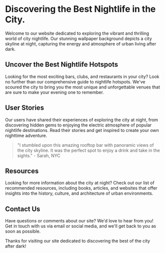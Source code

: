 <!--font:Montserrat-->

# Discovering the Best Nightlife in the City.

Welcome to our website dedicated to exploring the vibrant and thrilling world of city nightlife. Our stunning wallpaper background depicts a city skyline at night, capturing the energy and atmosphere of urban living after dark.

## Uncover the Best Nightlife Hotspots

Looking for the most exciting bars, clubs, and restaurants in your city? Look no further than our comprehensive guide to nightlife hotspots. We've scoured the city to bring you the most unique and unforgettable venues that are sure to make your evening one to remember.

## User Stories

Our users have shared their experiences of exploring the city at night, from discovering hidden gems to enjoying the electric atmosphere of popular nightlife destinations. Read their stories and get inspired to create your own nighttime adventure.

> "I stumbled upon this amazing rooftop bar with panoramic views of the city skyline. It was the perfect spot to enjoy a drink and take in the sights." - Sarah, NYC

## Resources

Looking for more information about the city at night? Check out our list of recommended resources, including books, articles, and websites that offer insights into the history, culture, and architecture of urban environments.

## Contact Us

Have questions or comments about our site? We'd love to hear from you! Get in touch with us via email or social media, and we'll get back to you as soon as possible.

Thanks for visiting our site dedicated to discovering the best of the city after dark!

<!--

Write me content for website with wallpaper which alt text is:

"A city skyline at night"

The name/title of the page should not be 1:1 copy of the alt text but rather a real content of the website which is using this wallpaper.

- Use markdown format 
- Start with heading
- Heading should be short and concise
- The content should look like a real website 
- The website should not be about the wallpaper, wallpaper is just a related background
- Heading should be contain work "wallpaper" or "background"
- Include real sections like references, contact, user stories, etc. use things relevant to the page purpose.
- Feel free to use structure like headings, bullets, numbering, blockquotes, paragraphs, horizontal lines, etc.
- You can use formatting like bold or _italic_
- You can include UTF-8 emojis
- Links should be only #hash anchors (and you can refer to the document itself)
- Do not include images


---


# Nighttime in the City: Exploring the Urban Landscape

Welcome to our website dedicated to exploring the vibrant and bustling world of city life at night. Our site features a stunning wallpaper background depicting a city skyline at night, which perfectly captures the energy and excitement of urban living.

## Discover the Best Nightlife Hotspots

Looking for the best bars, clubs, and restaurants in your city? Look no further than our comprehensive guide to nightlife hotspots. We've scoured the city to bring you the most exciting and unique venues that are sure to make your evening unforgettable.

## User Stories

Our users have shared their experiences of exploring the city at night, from discovering hidden gems to enjoying the electric atmosphere of popular nightlife destinations. Read their stories and get inspired to create your own nighttime adventure.

> "I stumbled upon this amazing rooftop bar with panoramic views of the city skyline. It was the perfect spot to enjoy a drink and take in the sights." - Sarah, NYC

## References

Looking for more information about the city at night? Check out our list of recommended resources, including books, articles, and websites that offer insights into the history, culture, and architecture of urban environments.

## Contact Us

Have questions or comments about our site? We'd love to hear from you! Get in touch with us via email or social media, and we'll get back to you as soon as possible.

Thanks for visiting Nighttime in the City, where the fun never stops!


---


Heading is too long, rewrite whole content.


---


# Nighttime in the City: Discovering Urban Life After Dark

Welcome to our website dedicated to exploring the vibrant and exciting world of city life at night. Our site features a stunning wallpaper background depicting a city skyline at night, which perfectly captures the energy and atmosphere of urban living after dark.

## Uncover the Best Nightlife Hotspots

Looking for the most thrilling bars, clubs, and restaurants in your city? Look no further than our comprehensive guide to nightlife hotspots. We've scoured the city to bring you the most unique and unforgettable venues that are sure to make your evening one to remember.

## User Stories

Our users have shared their experiences of exploring the city at night, from discovering hidden gems to enjoying the electric atmosphere of popular nightlife destinations. Read their stories and get inspired to create your own nighttime adventure.

> "I stumbled upon this amazing rooftop bar with panoramic views of the city skyline. It was the perfect spot to enjoy a drink and take in the sights." - Sarah, NYC

## Resources

Looking for more information about the city at night? Check out our list of recommended resources, including books, articles, and websites that offer insights into the history, culture, and architecture of urban environments.

## Contact Us

Have questions or comments about our site? We'd love to hear from you! Get in touch with us via email or social media, and we'll get back to you as soon as possible.

Thanks for visiting Nighttime in the City, where the fun never stops!


---


Heading is too long, rewrite whole content.


---


# Discover the Excitement of Nightlife in the City

Welcome to our website dedicated to exploring the vibrant and thrilling world of city nightlife. Our site features a stunning wallpaper background depicting a city skyline at night, which perfectly captures the energy and atmosphere of urban living after dark.

## Uncover the Best Nightlife Hotspots

Looking for the most exciting bars, clubs, and restaurants in your city? Look no further than our comprehensive guide to nightlife hotspots. We've scoured the city to bring you the most unique and unforgettable venues that are sure to make your evening one to remember.

## User Stories

Our users have shared their experiences of exploring the city at night, from discovering hidden gems to enjoying the electric atmosphere of popular nightlife destinations. Read their stories and get inspired to create your own nighttime adventure.

> "I stumbled upon this amazing rooftop bar with panoramic views of the city skyline. It was the perfect spot to enjoy a drink and take in the sights." - Sarah, NYC

## Resources

Looking for more information about the city at night? Check out our list of recommended resources, including books, articles, and websites that offer insights into the history, culture, and architecture of urban environments.

## Contact Us

Have questions or comments about our site? We'd love to hear from you! Get in touch with us via email or social media, and we'll get back to you as soon as possible.

Thanks for visiting our site dedicated to discovering the excitement of nightlife in the city!


---


Heading is too long, rewrite whole content.


---


# Nightlife Adventures: Discovering the Best of the City After Dark

Welcome to our website dedicated to exploring the vibrant and thrilling world of city nightlife. Our stunning wallpaper background depicts a city skyline at night, capturing the energy and atmosphere of urban living after dark.

## Uncover the Best Nightlife Hotspots

Looking for the most exciting bars, clubs, and restaurants in your city? Look no further than our comprehensive guide to nightlife hotspots. We've scoured the city to bring you the most unique and unforgettable venues that are sure to make your evening one to remember.

## User Stories

Our users have shared their experiences of exploring the city at night, from discovering hidden gems to enjoying the electric atmosphere of popular nightlife destinations. Read their stories and get inspired to create your own nighttime adventure.

> "I stumbled upon this amazing rooftop bar with panoramic views of the city skyline. It was the perfect spot to enjoy a drink and take in the sights." - Sarah, NYC

## Resources

Looking for more information about the city at night? Check out our list of recommended resources, including books, articles, and websites that offer insights into the history, culture, and architecture of urban environments.

## Contact Us

Have questions or comments about our site? We'd love to hear from you! Get in touch with us via email or social media, and we'll get back to you as soon as possible.

Thanks for visiting our site dedicated to discovering the best of the city after dark!


---


Write me a Google font which is best fitting for the website.

Pick from the list:
- Alegreya
- Lato
- Great Vibes
- Playfair Display
- Lobster
- Open Sans
- Raleway
- Orbitron
- Poppins
- Barlow Condensed
- Inter
- Futura
- Roboto
- Dancing Script
- IBM Plex Sans
- Montserrat
- Exo 2


Write just the font name nothing else.


---


Montserrat

-->
